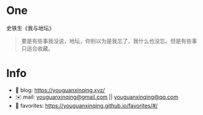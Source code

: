 
# One 
 
  
史铁生《我与地坛》 
 
>要是有些事我没说，地坛，你别以为是我忘了，我什么也没忘。但是有些事只适合收藏。        
 

# Info

- 📝 blog: https://youguanxinqing.xyz/
- ✉️  mail: youguanxinqing@gmail.com || youguanxinqing@qq.com
- 📙 favorites: https://youguanxinqing.github.io/favorites/#/
